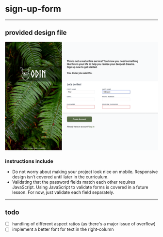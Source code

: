 # sign-up-form

---
## provided design file
![design](<images/sign-up-form design.png>)
### instructions include
- Do not worry about making your project look nice on mobile. Responsive design isn’t covered until later in the curriculum.
- Validating that the password fields match each other requires JavaScript. Using JavaScript to validate forms is covered in a future lesson. For now, just validate each field separately.

---
## todo
- [ ] handling of different aspect ratios (as there's a major issue of overflow)
- [ ] implement a better font for text in the right-column
